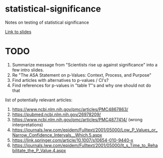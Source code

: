 # statistical-significance

Notes on testing of statistical significance

[Link to slides](https://thomas-rasmussen.github.io/statistical-significance/slides/slides.html)


# TODO
1) Summarize message from "Scientists rise up against significance" into a few intro slides.
2) Re "The ASA Statement on p-Values: Context, Process, and Purpose"
3) Find articles with alternatives to p-values / CI's?
4) Find references for p-values in "table 1"'s and why one should not do that

list of potentially relevant articles:
1) https://www.ncbi.nlm.nih.gov/pmc/articles/PMC4867863/
2) https://pubmed.ncbi.nlm.nih.gov/26978209/
3) https://www.ncbi.nlm.nih.gov/pmc/articles/PMC4877414/ (wrong interpretations)
4) https://journals.lww.com/epidem/Fulltext/2001/05000/Low_P_Values_or_Narrow_Confidence_Intervals__Which.5.aspx
5) https://link.springer.com/article/10.1007/s10654-010-9440-x
6) https://journals.lww.com/epidem/Fulltext/2001/05000/It_s_Time_to_Rehabilitate_the_P_Value.4.aspx
